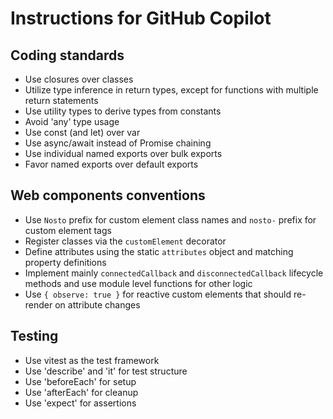# Instructions for GitHub Copilot

## Coding standards

* Use closures over classes
* Utilize type inference in return types, except for functions with multiple return statements
* Use utility types to derive types from constants
* Avoid 'any' type usage
* Use const (and let) over var
* Use async/await instead of Promise chaining
* Use individual named exports over bulk exports
* Favor named exports over default exports

## Web components conventions

* Use `Nosto` prefix for custom element class names and `nosto-` prefix for custom element tags
* Register classes via the `customElement` decorator
* Define attributes using the static `attributes` object and matching property definitions
* Implement mainly `connectedCallback` and `disconnectedCallback` lifecycle methods and use module level functions for other logic
* Use `{ observe: true }` for reactive custom elements that should re-render on attribute changes

## Testing

* Use vitest as the test framework 
* Use 'describe' and 'it' for test structure
* Use 'beforeEach' for setup
* Use 'afterEach' for cleanup
* Use 'expect' for assertions